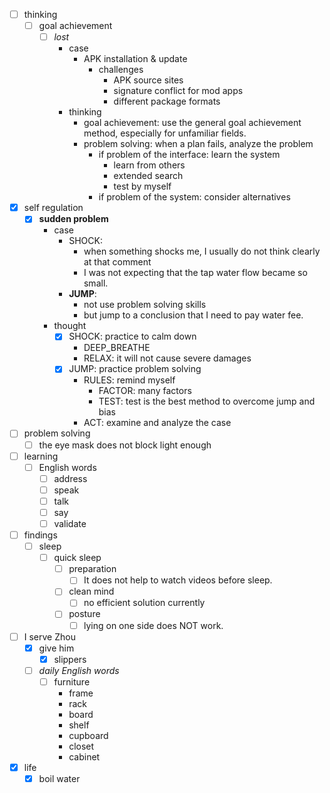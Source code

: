 - [ ] thinking
    - [ ] goal achievement
        - [ ] *lost*
            - case
                - APK installation & update
                    - challenges
                        - APK source sites
                        - signature conflict for mod apps
                        - different package formats
            - thinking
                - goal achievement: use the general goal achievement method, especially for unfamiliar fields.
                - problem solving: when a plan fails, analyze the problem
                    - if problem of the interface: learn the system
                        - learn from others
                        - extended search
                        - test by myself
                    - if problem of the system: consider alternatives
- [x] self regulation
    - [x] **sudden problem**
        - case
            - SHOCK: 
                - when something shocks me, I usually do not think clearly at that comment
                - I was not expecting that the tap water flow became so small. 
            - **JUMP**: 
                - not use problem solving skills
                - but jump to a conclusion that I need to pay water fee.
        - thought
            - [x] SHOCK: practice to calm down
                - DEEP_BREATHE
                - RELAX: it will not cause severe damages
            - [x] JUMP: practice problem solving
                - RULES: remind myself
                    - FACTOR: many factors
                    - TEST: test is the best method to overcome jump and bias
                - ACT: examine and analyze the case
- [ ] problem solving
    - [ ] the eye mask does not block light enough
- [ ] learning
    - [ ] English words
        - [ ] address
        - [ ] speak
        - [ ] talk
        - [ ] say
        - [ ] validate
- [ ] findings
    - [ ] sleep
        - [ ] quick sleep
            - [ ] preparation
                - [ ] It does not help to watch videos before sleep.
            - [ ] clean mind
                - [ ] no efficient solution currently
            - [ ] posture
                - [ ] lying on one side does NOT work.
- [ ] I serve Zhou
    - [x] give him
        - [x] slippers
    - [ ] *daily English words*
        - [ ] furniture
            - frame
            - rack
            - board
            - shelf
            - cupboard
            - closet
            - cabinet
- [x] life
    - [x] boil water